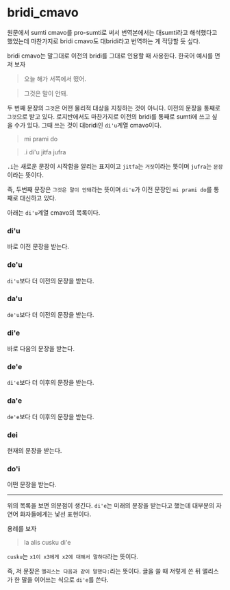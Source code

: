 # bridi_cmavo

원문에서 sumti cmavo를 pro-sumti로 써서 번역본에서는 대sumti라고 해석했다고 했었는데 마찬가지로 bridi cmavo도 대bridi라고 번역하는 게 적당할 듯 싶다.

bridi cmavo는 말그대로 이전의 bridi를 그대로 인용할 때 사용한다. 한국어 예시를 먼저 보자

> 오늘 해가 서쪽에서 떴어.

> 그것은 말이 안돼.

두 번째 문장의 `그것`은 어떤 물리적 대상을 지칭하는 것이 아니다. 이전의 문장을 통째로 `그것`으로 받고 있다. 로지반에서도 마찬가지로 이전의 bridi를 통째로 sumti에 쓰고 싶을 수가 있다. 그때 쓰는 것이 대bridi인 `di'u`계열 cmavo이다.

> mi prami do

> .i di'u jitfa jufra

`.i`는 새로운 문장이 시작함을 알리는 표지이고 `jitfa`는 `거짓`이라는 뜻이며 `jufra`는 `문장`이라는 뜻이다.

즉, 두번째 문장은 `그것은 말이 안돼`라는 뜻이며 `di'u`가 이전 문장인 `mi prami do`를 통째로 대신하고 있다.

아래는 `di'u`계열 cmavo의 목록이다.


### di'u
바로 이전 문장을 받는다.

### de'u
`di'u`보다 더 이전의 문장을 받는다.

### da'u
`de'u`보다 더 이전의 문장을 받는다.

### di'e
바로 다음의 문장을 받는다.

### de'e
`di'e`보다 더 이후의 문장을 받는다.

### da'e
`de'e`보다 더 이후의 문장을 받는다.

### dei
현재의 문장을 받는다.

### do'i
어떤 문장을 받는다.


---

위의 목록을 보면 의문점이 생긴다. `di'e`는 미래의 문장을 받는다고 했는데 대부분의 자연어 화자들에게는 낯선 표현이다.

용례를 보자
> la alis cusku di'e

`cusku`는 `x1이 x3에게 x2에 대해서 말하다`라는 뜻이다.

즉, 저 문장은 `앨리스는 다음과 같이 말했다:`라는 뜻이다. 글을 쓸 때 저렇게 쓴 뒤 앨리스가 한 말을 이어쓰는 식으로 `di'e`를 쓴다.
